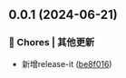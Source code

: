 

## 0.0.1 (2024-06-21)


### 🎫 Chores | 其他更新

* 新增release-it ([be8f016](https://github.com/JingKai1994/DailyWords/commit/be8f016b7e03f3ae000b8e5c8234e02d05c64a3d))
